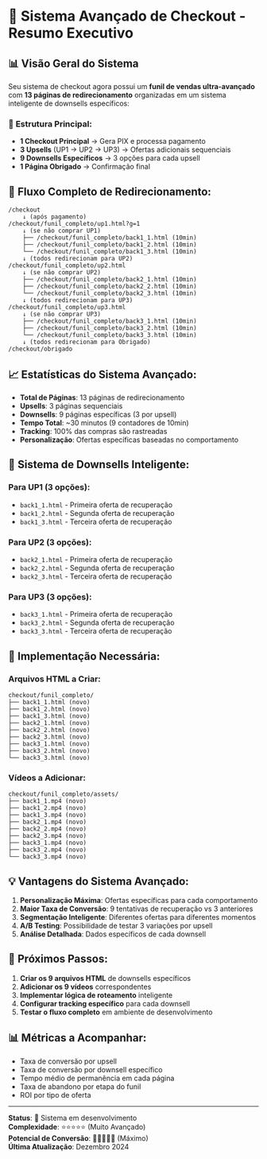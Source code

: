 # 🚀 Sistema Avançado de Checkout - Resumo Executivo

## 📊 Visão Geral do Sistema

Seu sistema de checkout agora possui um **funil de vendas ultra-avançado** com **13 páginas de redirecionamento** organizadas em um sistema inteligente de downsells específicos:

### 🎯 **Estrutura Principal:**
- **1 Checkout Principal** → Gera PIX e processa pagamento
- **3 Upsells** (UP1 → UP2 → UP3) → Ofertas adicionais sequenciais
- **9 Downsells Específicos** → 3 opções para cada upsell
- **1 Página Obrigado** → Confirmação final

## 🔄 **Fluxo Completo de Redirecionamento:**

```
/checkout
    ↓ (após pagamento)
/checkout/funil_completo/up1.html?g=1
    ↓ (se não comprar UP1)
    ├── /checkout/funil_completo/back1_1.html (10min)
    ├── /checkout/funil_completo/back1_2.html (10min)
    └── /checkout/funil_completo/back1_3.html (10min)
    ↓ (todos redirecionam para UP2)
/checkout/funil_completo/up2.html
    ↓ (se não comprar UP2)
    ├── /checkout/funil_completo/back2_1.html (10min)
    ├── /checkout/funil_completo/back2_2.html (10min)
    └── /checkout/funil_completo/back2_3.html (10min)
    ↓ (todos redirecionam para UP3)
/checkout/funil_completo/up3.html
    ↓ (se não comprar UP3)
    ├── /checkout/funil_completo/back3_1.html (10min)
    ├── /checkout/funil_completo/back3_2.html (10min)
    └── /checkout/funil_completo/back3_3.html (10min)
    ↓ (todos redirecionam para Obrigado)
/checkout/obrigado
```

## 📈 **Estatísticas do Sistema Avançado:**

- **Total de Páginas**: 13 páginas de redirecionamento
- **Upsells**: 3 páginas sequenciais
- **Downsells**: 9 páginas específicas (3 por upsell)
- **Tempo Total**: ~30 minutos (9 contadores de 10min)
- **Tracking**: 100% das compras são rastreadas
- **Personalização**: Ofertas específicas baseadas no comportamento

## 🎨 **Sistema de Downsells Inteligente:**

### **Para UP1 (3 opções):**
- `back1_1.html` - Primeira oferta de recuperação
- `back1_2.html` - Segunda oferta de recuperação  
- `back1_3.html` - Terceira oferta de recuperação

### **Para UP2 (3 opções):**
- `back2_1.html` - Primeira oferta de recuperação
- `back2_2.html` - Segunda oferta de recuperação
- `back2_3.html` - Terceira oferta de recuperação

### **Para UP3 (3 opções):**
- `back3_1.html` - Primeira oferta de recuperação
- `back3_2.html` - Segunda oferta de recuperação
- `back3_3.html` - Terceira oferta de recuperação

## 🔧 **Implementação Necessária:**

### **Arquivos HTML a Criar:**
```
checkout/funil_completo/
├── back1_1.html (novo)
├── back1_2.html (novo)
├── back1_3.html (novo)
├── back2_1.html (novo)
├── back2_2.html (novo)
├── back2_3.html (novo)
├── back3_1.html (novo)
├── back3_2.html (novo)
└── back3_3.html (novo)
```

### **Vídeos a Adicionar:**
```
checkout/funil_completo/assets/
├── back1_1.mp4 (novo)
├── back1_2.mp4 (novo)
├── back1_3.mp4 (novo)
├── back2_1.mp4 (novo)
├── back2_2.mp4 (novo)
├── back2_3.mp4 (novo)
├── back3_1.mp4 (novo)
├── back3_2.mp4 (novo)
└── back3_3.mp4 (novo)
```

## 💡 **Vantagens do Sistema Avançado:**

1. **Personalização Máxima**: Ofertas específicas para cada comportamento
2. **Maior Taxa de Conversão**: 9 tentativas de recuperação vs 3 anteriores
3. **Segmentação Inteligente**: Diferentes ofertas para diferentes momentos
4. **A/B Testing**: Possibilidade de testar 3 variações por upsell
5. **Análise Detalhada**: Dados específicos de cada downsell

## 🚀 **Próximos Passos:**

1. **Criar os 9 arquivos HTML** de downsells específicos
2. **Adicionar os 9 vídeos** correspondentes
3. **Implementar lógica de roteamento** inteligente
4. **Configurar tracking específico** para cada downsell
5. **Testar o fluxo completo** em ambiente de desenvolvimento

## 📊 **Métricas a Acompanhar:**

- Taxa de conversão por upsell
- Taxa de conversão por downsell específico
- Tempo médio de permanência em cada página
- Taxa de abandono por etapa do funil
- ROI por tipo de oferta

---

**Status**: 🚧 Sistema em desenvolvimento  
**Complexidade**: ⭐⭐⭐⭐⭐ (Muito Avançado)  
**Potencial de Conversão**: 🚀🚀🚀🚀🚀 (Máximo)  
**Última Atualização**: Dezembro 2024
